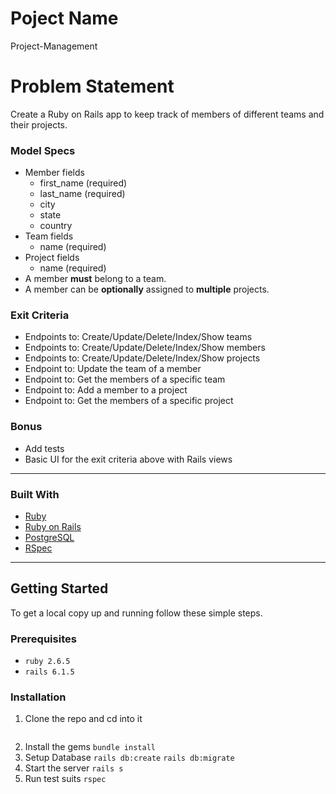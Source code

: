 # Poject Name
Project-Management


# Problem Statement
Create a Ruby on Rails app to keep track of members of different teams and their projects.

### Model Specs
* Member fields
  * first_name (required)
  * last_name (required)
  * city
  * state
  * country
* Team fields
  * name (required)
* Project fields
  * name (required)
* A member **must** belong to a team.
* A member can be **optionally** assigned to **multiple** projects.

### Exit Criteria
* Endpoints to: Create/Update/Delete/Index/Show teams
* Endpoints to: Create/Update/Delete/Index/Show members
* Endpoints to: Create/Update/Delete/Index/Show projects
* Endpoint to: Update the team of a member
* Endpoint to: Get the members of a specific team
* Endpoint to: Add a member to a project
* Endpoint to: Get the members of a specific project

### Bonus
* Add tests
* Basic UI for the exit criteria above with Rails views

------------



### Built With

* [Ruby](https://www.ruby-lang.org/en/)
* [Ruby on Rails](https://rubyonrails.org/)
* [PostgreSQL](https://www.postgresql.org/)
* [RSpec](https://github.com/rspec/rspec-rails)

------------

## Getting Started

To get a local copy up and running follow these simple steps.

### Prerequisites

* `ruby 2.6.5`
* `rails 6.1.5`

### Installation

1. Clone the repo and cd into it
```sh
```
2. Install the gems
`bundle install`
3. Setup Database
`rails db:create`
`rails db:migrate`
3. Start the server
`rails s`
4. Run test suits
`rspec`